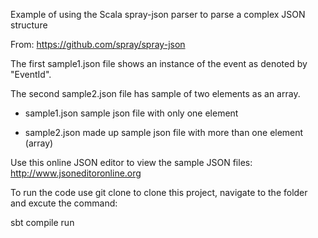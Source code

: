 Example of using the Scala spray-json parser to parse a complex JSON structure

From: https://github.com/spray/spray-json

The first sample1.json file shows an instance of the event as denoted by "EventId".

The second sample2.json file has sample of two elements as an array.

- sample1.json sample json file with only one element

- sample2.json made up sample json file with more than one element (array)

Use this online JSON editor to view the sample JSON files: http://www.jsoneditoronline.org

To run the code use git clone to clone this project, navigate to the folder and excute the command:

sbt compile run